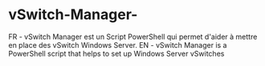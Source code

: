 # vSwitch-Manager-
FR - vSwitch Manager est un Script PowerShell qui permet d'aider à mettre en place des vSwitch Windows Server.
EN - vSwitch Manager is a PowerShell script that helps to set up Windows Server vSwitches

